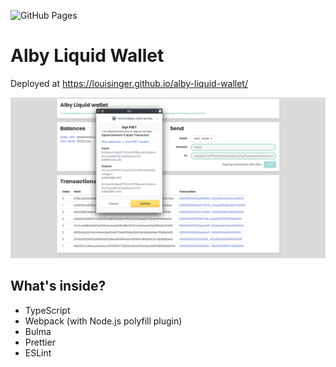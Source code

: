 ![GitHub Pages](https://github.com/louisinger/vault-calculator/actions/workflows/gh-pages.yml/badge.svg)

# Alby Liquid Wallet

Deployed at https://louisinger.github.io/alby-liquid-wallet/

![screenshot](./alby-liquid-wallet.png)

## What's inside?

- TypeScript
- Webpack (with Node.js polyfill plugin)
- Bulma
- Prettier
- ESLint